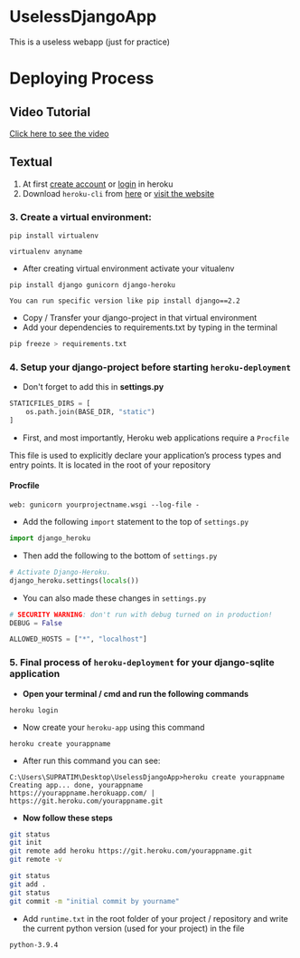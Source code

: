 # UselessDjangoApp
This is a useless webapp (just for practice)

# Deploying Process
## Video Tutorial
[Click here to see the video](https://youtu.be/fH2S5lWNKaM "heroku deployment for django-sqlite3 app")

## Textual
1. At first [create account](https://www.heroku.com "heroku.com") or [login](https://id.heroku.com/login "heroku login") in heroku
1. Download `heroku-cli` from [here](https://cli-assets.heroku.com/heroku-x64.exe "click here") or [visit the website](https://devcenter.heroku.com/articles/heroku-cli#download-and-install "click here")

### 3. Create a virtual environment:
```terminal
pip install virtualenv
```
```terminal
virtualenv anyname
```
- After creating virtual environment activate your vitualenv
```terminal
pip install django gunicorn django-heroku
```

`You can run specific version like pip install django==2.2`

- Copy / Transfer your django-project in that virtual environment
- Add your dependencies to requirements.txt by typing in the terminal
```bash
pip freeze > requirements.txt
```

### 4. Setup your django-project before starting `heroku-deployment`
- Don't forget to add this in **settings.py**
```python
STATICFILES_DIRS = [
    os.path.join(BASE_DIR, "static")
]
```
- First, and most importantly, Heroku web applications require a `Procfile`

This file is used to explicitly declare your application’s process types and entry points. It is located in the root of your repository

#### Procfile
```
web: gunicorn yourprojectname.wsgi --log-file -
```
- Add the following `import` statement to the top of `settings.py`
```python
import django_heroku
```
- Then add the following to the bottom of `settings.py`
```python
# Activate Django-Heroku.
django_heroku.settings(locals())
```
- You can also made these changes in `settings.py`
```python
# SECURITY WARNING: don't run with debug turned on in production!
DEBUG = False

ALLOWED_HOSTS = ["*", "localhost"]
```

### 5. Final process of `heroku-deployment` for your django-sqlite application
- **Open your terminal / cmd and run the following commands**
```
heroku login
```
- Now create your `heroku-app` using this command
```
heroku create yourappname
```
- After run this command you can see:
```
C:\Users\SUPRATIM\Desktop\UselessDjangoApp>heroku create yourappname
Creating app... done, yourappname
https://yourappname.herokuapp.com/ | https://git.heroku.com/yourappname.git
```
- **Now follow these steps**
```bash
git status
git init
git remote add heroku https://git.heroku.com/yourappname.git
git remote -v

git status
git add .
git status
git commit -m "initial commit by yourname"
```
- Add `runtime.txt` in the root folder of your project / repository and write the current python version (used for your project) in the file
```
python-3.9.4
```